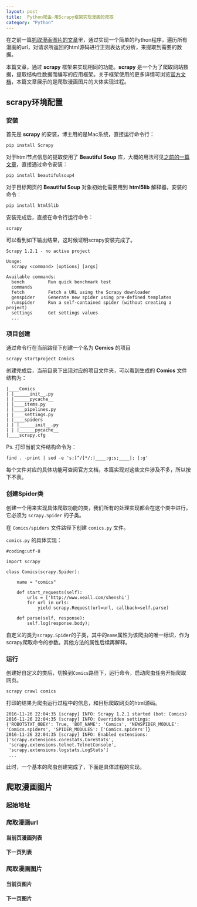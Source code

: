 ```yaml
---
layout: post
title:  Python爬虫-用Scrapy框架实现漫画的爬取
category: "Python"
---
```



在之前一篇[抓取漫画图片的文章](https://moshuqi.github.io/2016/06/15/Python爬虫抓取漫画图片/)里，通过实现一个简单的Python程序，遍历所有漫画的url，对请求所返回的html源码进行正则表达式分析，来提取到需要的数据。

本篇文章，通过 **scrapy** 框架来实现相同的功能。**scrapy** 是一个为了爬取网站数据，提取结构性数据而编写的应用框架。关于框架使用的更多详情可浏览[官方文档](https://doc.scrapy.org/en/1.2/)，本篇文章展示的是爬取漫画图片的大体实现过程。


## scrapy环境配置

### 安装

首先是 **scrapy** 的安装，博主用的是Mac系统，直接运行命令行：

	pip install Scrapy
	
对于html节点信息的提取使用了 **Beautiful Soup** 库，大概的用法可见[之前的一篇文章](https://moshuqi.github.io/2016/07/20/Python%E7%88%AC%E8%99%AB%E5%BA%93-BeautifulSoup/)，直接通过命令安装：

	pip install beautifulsoup4
	
对于目标网页的 **Beautiful Soup** 对象初始化需要用到 **html5lib** 解释器，安装的命令：

	pip install html5lib
	
安装完成后，直接在命令行运行命令：

	scrapy

可以看到如下输出结果，这时候证明scrapy安装完成了。

	Scrapy 1.2.1 - no active project

	Usage:
	  scrapy <command> [options] [args]
	
	Available commands:
	  bench         Run quick benchmark test
	  commands      
	  fetch         Fetch a URL using the Scrapy downloader
	  genspider     Generate new spider using pre-defined templates
	  runspider     Run a self-contained spider (without creating a project)
	  settings      Get settings values
	  ...
	
### 项目创建

通过命令行在当前路径下创建一个名为 **Comics** 的项目

	scrapy startproject Comics
	
创建完成后，当前目录下出现对应的项目文件夹，可以看到生成的 **Comics** 文件结构为：

	|____Comics
	| |______init__.py
	| |______pycache__
	| |____items.py
	| |____pipelines.py
	| |____settings.py
	| |____spiders
	| | |______init__.py
	| | |______pycache__
	|____scrapy.cfg
	
Ps. 打印当前文件结构命令为： 

	find . -print | sed -e 's;[^/]*/;|____;g;s;____|; |;g'
	
每个文件对应的具体功能可查阅官方文档，本篇实现对这些文件涉及不多，所以按下不表。

### 创建Spider类

创建一个用来实现具体爬取功能的类，我们所有的处理实现都会在这个类中进行，它必须为 `scrapy.Spider` 的子类。

在 `Comics/spiders` 文件路径下创建 `comics.py` 文件。

`comics.py` 的具体实现：

	#coding:utf-8
	
	import scrapy
	
	class Comics(scrapy.Spider):
	
		name = "comics"
	
		def start_requests(self):
			urls = ['http://www.xeall.com/shenshi']
			for url in urls:
				yield scrapy.Request(url=url, callback=self.parse)
	
		def parse(self, response):
			self.log(response.body);
    
自定义的类为`scrapy.Spider`的子类，其中的`name`属性为该爬虫的唯一标识，作为scrapy爬取命令的参数。其他方法的属性后续再解释。

### 运行

创建好自定义的类后，切换到`Comics`路径下，运行命令，启动爬虫任务开始爬取网页。

	scrapy crawl comics
	
打印的结果为爬虫运行过程中的信息，和目标爬取网页的html源码。

	2016-11-26 22:04:35 [scrapy] INFO: Scrapy 1.2.1 started (bot: Comics)
	2016-11-26 22:04:35 [scrapy] INFO: Overridden settings: {'ROBOTSTXT_OBEY': True, 'BOT_NAME': 'Comics', 'NEWSPIDER_MODULE': 'Comics.spiders', 'SPIDER_MODULES': ['Comics.spiders']}
	2016-11-26 22:04:35 [scrapy] INFO: Enabled extensions:
	['scrapy.extensions.corestats.CoreStats',
	 'scrapy.extensions.telnet.TelnetConsole',
	 'scrapy.extensions.logstats.LogStats']
	 ...
	 
此时，一个基本的爬虫创建完成了，下面是具体过程的实现。


## 爬取漫画图片

### 起始地址

### 爬取漫画url

#### 当前页漫画列表

#### 下一页列表

### 爬取漫画图片

#### 当前页图片

#### 下一页图片